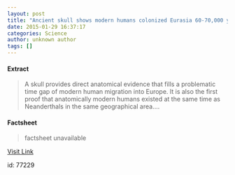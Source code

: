 ```yaml
---
layout: post
title: "Ancient skull shows modern humans colonized Eurasia 60-70,000 years ago"
date: 2015-01-29 16:37:17
categories: Science
author: unknown author
tags: []
---
```



#### Extract
>A skull provides direct anatomical evidence that fills a problematic time gap of modern human migration into Europe. It is also the first proof that anatomically modern humans existed at the same time as Neanderthals in the same geographical area....

#### Factsheet
>factsheet unavailable

[Visit Link](http://feeds.sciencedaily.com/~r/sciencedaily/~3/LVE_aTL23ms/150129113717.htm)

id:   77229

